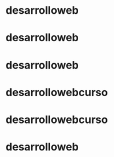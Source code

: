 # desarrolloweb
# desarrolloweb
# desarrolloweb
# desarrollowebcurso
# desarrollowebcurso
# desarrolloweb
